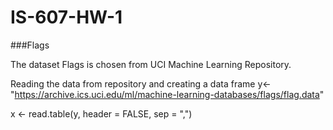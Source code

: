# IS-607-HW-1

###Flags

The dataset Flags is chosen from UCI Machine Learning Repository.

Reading the data from repository and creating a data frame
y<- "https://archive.ics.uci.edu/ml/machine-learning-databases/flags/flag.data"

x <- read.table(y, header = FALSE, sep = ",")
